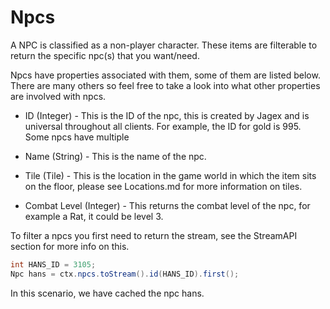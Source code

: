 # Npcs

A NPC is classified as a non-player character. These items are filterable to return the specific npc(s) that you want/need.

Npcs have properties associated with them, some of them are listed below. There are many others so feel free to take a look into what other properties are involved with npcs.

* ID (Integer) - This is the ID of the npc, this is created by Jagex and is universal throughout all clients. For example, the ID for gold is 995. Some npcs have multiple


* Name (String) - This is the name of the npc.


* Tile (Tile) - This is the location in the game world in which the item sits on the floor, please see Locations.md for more information on tiles.


* Combat Level (Integer) - This returns the combat level of the npc, for example a Rat, it could be level 3.

To filter a npcs you first need to return the stream, see the StreamAPI section for more info on this.

```java
int HANS_ID = 3105;
Npc hans = ctx.npcs.toStream().id(HANS_ID).first();
```
In this scenario, we have cached the npc hans.